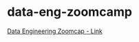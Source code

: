 # data-eng-zoomcamp
[Data Engineering Zoomcap - Link](https://github.com/DataTalksClub/data-engineering-zoomcamp)
